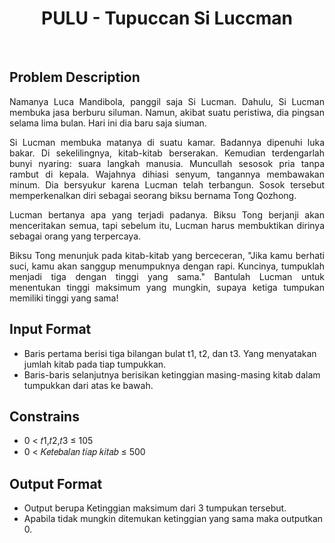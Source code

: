 <h1 align="center">PULU - Tupuccan Si Luccman</h1>
<br>

## Problem Description
<p align="justify">Namanya Luca Mandibola, panggil saja Si Lucman. Dahulu, Si Lucman membuka jasa berburu siluman. Namun, akibat suatu peristiwa, dia pingsan selama lima bulan. Hari ini dia baru saja siuman.</p>
<p align="justify">Si Lucman membuka matanya di suatu kamar. Badannya dipenuhi luka bakar. Di sekelilingnya, kitab-kitab berserakan. Kemudian terdengarlah bunyi nyaring: suara langkah manusia. Muncullah sesosok pria tanpa rambut di kepala. Wajahnya dihiasi senyum, tangannya membawakan minum. Dia bersyukur karena Lucman telah terbangun. Sosok tersebut memperkenalkan diri sebagai seorang biksu bernama Tong Qozhong.</p>
<p align="justify">Lucman bertanya apa yang terjadi padanya. Biksu Tong berjanji akan menceritakan semua, tapi sebelum itu, Lucman harus membuktikan dirinya sebagai orang yang terpercaya.</p>
<p align="justify">Biksu Tong menunjuk pada kitab-kitab yang berceceran, "Jika kamu berhati suci, kamu akan sanggup menumpuknya dengan rapi. Kuncinya, tumpuklah menjadi tiga dengan tinggi yang sama."
Bantulah Lucman untuk menentukan tinggi maksimum yang mungkin, supaya ketiga tumpukan memiliki tinggi yang sama!</p>

## Input Format
- Baris pertama berisi tiga bilangan bulat t1, t2, dan t3. Yang menyatakan jumlah kitab pada tiap tumpukkan.
- Baris-baris selanjutnya berisikan ketinggian masing-masing kitab dalam tumpukkan dari atas ke bawah.

## Constrains
- 0 < 𝑡1,𝑡2,𝑡3 ≤ 105
- 0 < 𝐾𝑒𝑡𝑒𝑏𝑎𝑙𝑎𝑛 𝑡𝑖𝑎𝑝 𝑘𝑖𝑡𝑎𝑏 ≤ 500

## Output Format
- Output berupa Ketinggian maksimum dari 3 tumpukan tersebut.
- Apabila tidak mungkin ditemukan ketinggian yang sama maka outputkan 0.
